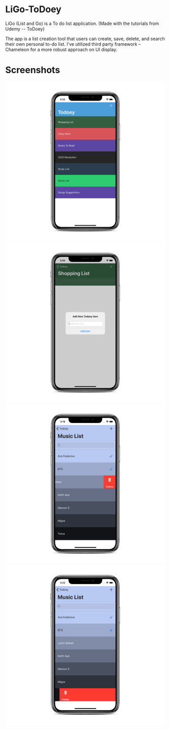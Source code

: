 # LiGo-ToDoey
LiGo (List and Go) is a To do list application. (Made with the tutorials from Udemy -- ToDoey)

The app is a list creation tool that users can create, save, delete, and search their own personal to-do list. I’ve utilized third party framework – Chameleon for a more robust approach on UI display.

# Screenshots

![](Simulator%20Screen%20Shot%20-%20iPhone%2011%20-%202020-02-14%20at%2017.52.06_iphonexspacegrey_portrait.png)
![](Todoey%20AddItem%20SS_iphonexspacegrey_portrait.png)
![](Todoey%20Delete%20SS_iphonexspacegrey_portrait.png)
![](Todoey%20Delete2%20SS_iphonexspacegrey_portrait.png)
